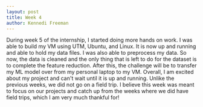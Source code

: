 ```yaml
---
layout: post
title: Week 4
author: Kennedi Freeman
---
```


During week 5 of the internship, I started doing more hands on work. I was able to build my VM using UTM, Ubuntu, and Linux. It is now up and running and able to hold my data files. I was also able to preprocess my data. So now, the data is cleaned and the only thing that is left to do for the dataset is to complete the feature reduction. After this, the challenge will be to transfer my ML model over from my personal laptop to my VM. Overall, I am excited about my project and can't wait until it is up and running. Unlike the previous weeks, we did not go on a field trip. I believe this week was meant to focus on our projects and catch up from the weeks where we did have field trips, which I am very much thankful for!
